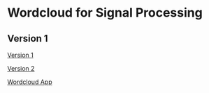 # Wordcloud for Signal Processing

## Version 1

[Version 1](./wordcloud-v1.html)

[Version 2](./wordcloud-v1.html)

[Wordcloud App](wordcloud.html)